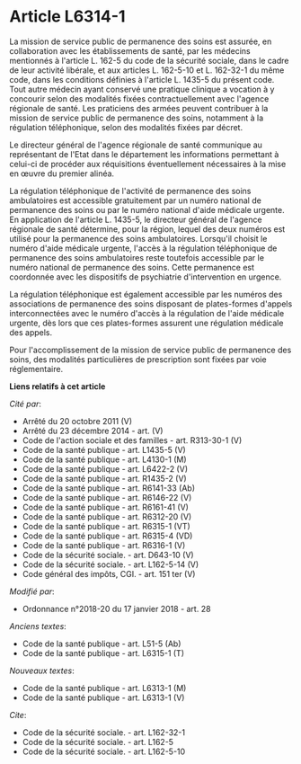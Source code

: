 # Article L6314-1

La mission de service public de permanence des soins est assurée, en collaboration avec les établissements de santé, par les
médecins mentionnés à l'article L. 162-5 du code de la sécurité sociale, dans le cadre de leur activité libérale, et aux
articles L. 162-5-10 et L. 162-32-1 du même code, dans les conditions définies à l'article L. 1435-5 du présent code. Tout
autre médecin ayant conservé une pratique clinique a vocation à y concourir selon des modalités fixées contractuellement avec
l'agence régionale de santé. Les praticiens des armées peuvent contribuer à la mission de service public de permanence des
soins, notamment à la régulation téléphonique, selon des modalités fixées par décret.

Le directeur général de l'agence régionale de santé communique au représentant de l'Etat dans le département les informations
permettant à celui-ci de procéder aux réquisitions éventuellement nécessaires à la mise en œuvre du premier alinéa.

La régulation téléphonique de l'activité de permanence des soins ambulatoires est accessible gratuitement par un numéro
national de permanence des soins ou par le numéro national d'aide médicale urgente. En application de l'article L. 1435-5, le
directeur général de l'agence régionale de santé détermine, pour la région, lequel des deux numéros est utilisé pour la
permanence des soins ambulatoires. Lorsqu'il choisit le numéro d'aide médicale urgente, l'accès à la régulation téléphonique
de permanence des soins ambulatoires reste toutefois accessible par le numéro national de permanence des soins. Cette
permanence est coordonnée avec les dispositifs de psychiatrie d'intervention en urgence.

La régulation téléphonique est également accessible par les numéros des associations de permanence des soins disposant de
plates-formes d'appels interconnectées avec le numéro d'accès à la régulation de l'aide médicale urgente, dès lors que ces
plates-formes assurent une régulation médicale des appels.

Pour l'accomplissement de la mission de service public de permanence des soins, des modalités particulières de prescription
sont fixées par voie réglementaire.

**Liens relatifs à cet article**

_Cité par_:

  - Arrêté du 20 octobre 2011 (V)
  - Arrêté du 23 décembre 2014 - art. (V)
  - Code de l'action sociale et des familles - art. R313-30-1 (V)
  - Code de la santé publique - art. L1435-5 (V)
  - Code de la santé publique - art. L4130-1 (M)
  - Code de la santé publique - art. L6422-2 (V)
  - Code de la santé publique - art. R1435-2 (V)
  - Code de la santé publique - art. R6141-33 (Ab)
  - Code de la santé publique - art. R6146-22 (V)
  - Code de la santé publique - art. R6161-41 (V)
  - Code de la santé publique - art. R6312-20 (V)
  - Code de la santé publique - art. R6315-1 (VT)
  - Code de la santé publique - art. R6315-4 (VD)
  - Code de la santé publique - art. R6316-1 (V)
  - Code de la sécurité sociale. - art. D643-10 (V)
  - Code de la sécurité sociale. - art. L162-5-14 (V)
  - Code général des impôts, CGI. - art. 151 ter (V)

_Modifié par_:

  - Ordonnance n°2018-20 du 17 janvier 2018 - art. 28

_Anciens textes_:

  - Code de la santé publique - art. L51-5 (Ab)
  - Code de la santé publique - art. L6315-1 (T)

_Nouveaux textes_:

  - Code de la santé publique - art. L6313-1 (M)
  - Code de la santé publique - art. L6313-1 (V)

_Cite_:

  - Code de la sécurité sociale. - art. L162-32-1
  - Code de la sécurité sociale. - art. L162-5
  - Code de la sécurité sociale. - art. L162-5-10
